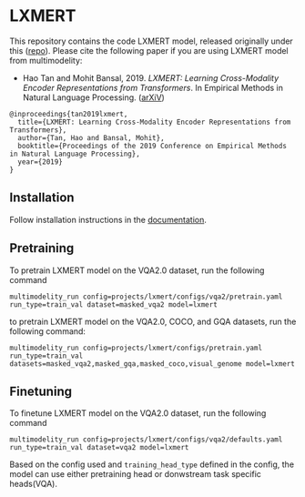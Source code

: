 # LXMERT

This repository contains the code LXMERT  model, released originally under this ([repo](https://github.com/airsplay/lxmert)). Please cite the following paper if you are using LXMERT  model from multimodelity:

* Hao Tan and Mohit Bansal, 2019. *LXMERT: Learning Cross-Modality Encoder Representations from Transformers*. In Empirical Methods in Natural Language Processing. ([arXiV](https://arxiv.org/abs/1908.07490))
```
@inproceedings{tan2019lxmert,
  title={LXMERT: Learning Cross-Modality Encoder Representations from Transformers},
  author={Tan, Hao and Bansal, Mohit},
  booktitle={Proceedings of the 2019 Conference on Empirical Methods in Natural Language Processing},
  year={2019}
}
```

## Installation

Follow installation instructions in the [documentation](https://multimodelity.readthedocs.io/en/latest/notes/installation.html).

## Pretraining

To pretrain LXMERT model on the VQA2.0 dataset, run the following command

```
multimodelity_run config=projects/lxmert/configs/vqa2/pretrain.yaml run_type=train_val dataset=masked_vqa2 model=lxmert
```

to pretrain LXMERT model on the VQA2.0, COCO, and GQA datasets, run the following command:


```
multimodelity_run config=projects/lxmert/configs/pretrain.yaml run_type=train_val datasets=masked_vqa2,masked_gqa,masked_coco,visual_genome model=lxmert
```

## Finetuning

To finetune LXMERT model on the VQA2.0 dataset, run the following command

```
multimodelity_run config=projects/lxmert/configs/vqa2/defaults.yaml run_type=train_val dataset=vqa2 model=lxmert
```

Based on the config used and `training_head_type` defined in the config, the model can use either pretraining head or donwstream task specific heads(VQA).

